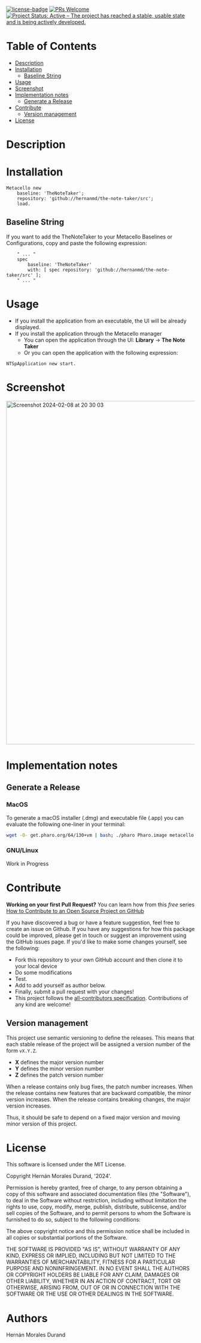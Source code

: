 [![license-badge](https://img.shields.io/badge/license-MIT-blue.svg)](https://img.shields.io/badge/license-MIT-blue.svg)
[![PRs Welcome](https://img.shields.io/badge/PRs-welcome-brightgreen.svg?style=flat-square)](http://makeapullrequest.com)
[![Project Status: Active – The project has reached a stable, usable state and is being actively developed.](http://www.repostatus.org/badges/latest/active.svg)](http://www.repostatus.org/#active)

# Table of Contents

- [Description](#description)
- [Installation](#installation)
  - [Baseline String](#baseline-string)
- [Usage](#usage)
- [Screenshot](#screenshot)
- [Implementation notes](#implementation-note)
  - [Generate a Release](#release) 
- [Contribute](#contribute)
  - [Version management](#version-management)
- [License](#license)

# Description

# Installation

```smalltalk
Metacello new	
	baseline: 'TheNoteTaker';	
	repository: 'github://hernanmd/the-note-taker/src';	
	load.
```

## Baseline String 

If you want to add the TheNoteTaker to your Metacello Baselines or Configurations, copy and paste the following expression:
```smalltalk
	" ... "
	spec
		baseline: 'TheNoteTaker' 
		with: [ spec repository: 'github://hernanmd/the-note-taker/src' ];
	" ... "
```

# Usage

- If you install the application from an executable, the UI will be already displayed.
- If you install the application through the Metacello manager
	- You can open the application through the UI: **Library** -> **The Note Taker**
	- Or you can open the application with the following expression:

```smalltalk
NTSpApplication new start.
```

# Screenshot

<img width="915" alt="Screenshot 2024-02-08 at 20 30 03" src="https://github.com/hernanmd/the-note-taker/assets/4825959/707d20ef-b67c-48b3-8e56-4092318a7746">

# Implementation notes

## Generate a Release

### MacOS

To generate a macOS installer (.dmg) and executable file (.app) you can evaluate the following one-liner in your terminal:

```bash
wget -O- get.pharo.org/64/130+vm | bash; ./pharo Pharo.image metacello install github://hernanmd/the-note-taker/src BaselineOfTheNoteTaker --groups=Release; ./pharo Pharo.image eval "NTCommandLineHandler generateApplication"; chmod 755 build/build.sh; cd build; ./build.sh; open NoteTaker.app
```

### GNU/Linux

Work in Progress

# Contribute

**Working on your first Pull Request?** You can learn how from this *free* series [How to Contribute to an Open Source Project on GitHub](https://egghead.io/series/how-to-contribute-to-an-open-source-project-on-github)

If you have discovered a bug or have a feature suggestion, feel free to create an issue on Github.
If you have any suggestions for how this package could be improved, please get in touch or suggest an improvement using the GitHub issues page.
If you'd like to make some changes yourself, see the following:    

  - Fork this repository to your own GitHub account and then clone it to your local device
  - Do some modifications
  - Test.
  - Add <your GitHub username> to add yourself as author below.
  - Finally, submit a pull request with your changes!
  - This project follows the [all-contributors specification](https://github.com/kentcdodds/all-contributors). Contributions of any kind are welcome!

## Version management 

This project use semantic versioning to define the releases. This means that each stable release of the project will be assigned a version number of the form `vX.Y.Z`. 

- **X** defines the major version number
- **Y** defines the minor version number 
- **Z** defines the patch version number

When a release contains only bug fixes, the patch number increases. When the release contains new features that are backward compatible, the minor version increases. When the release contains breaking changes, the major version increases. 

Thus, it should be safe to depend on a fixed major version and moving minor version of this project.

# License
	
This software is licensed under the MIT License.

Copyright Hernán Morales Durand, '2024'.

Permission is hereby granted, free of charge, to any person obtaining a copy of this software and associated documentation files (the "Software"), to deal in the Software without restriction, including without limitation the rights to use, copy, modify, merge, publish, distribute, sublicense, and/or sell copies of the Software, and to permit persons to whom the Software is furnished to do so, subject to the following conditions:

The above copyright notice and this permission notice shall be included in all copies or substantial portions of the Software.

THE SOFTWARE IS PROVIDED "AS IS", WITHOUT WARRANTY OF ANY KIND, EXPRESS OR IMPLIED, INCLUDING BUT NOT LIMITED TO THE WARRANTIES OF MERCHANTABILITY, FITNESS FOR A PARTICULAR PURPOSE AND NONINFRINGEMENT. IN NO EVENT SHALL THE AUTHORS OR COPYRIGHT HOLDERS BE LIABLE FOR ANY CLAIM, DAMAGES OR OTHER LIABILITY, WHETHER IN AN ACTION OF CONTRACT, TORT OR OTHERWISE, ARISING FROM, OUT OF OR IN CONNECTION WITH THE SOFTWARE OR THE USE OR OTHER DEALINGS IN THE SOFTWARE.

# Authors

Hernán Morales Durand
